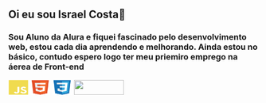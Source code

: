 ## Oi eu sou Israel Costa👋

### Sou Aluno da Alura e fiquei fascinado pelo desenvolvimento web, estou cada dia aprendendo e melhorando. Ainda estou no básico, contudo espero logo ter meu priemiro emprego na áerea de Front-end


<div style="display: inline_block">
<img align="center" alt="Israel-Js" height="30" width="40" src="https://raw.githubusercontent.com/devicons/devicon/master/icons/javascript/javascript-plain.svg">
<img align="center" alt="Israel-HTML" height="30" width="40" src="https://raw.githubusercontent.com/devicons/devicon/master/icons/html5/html5-original.svg">
<img align="center" alt="Israel-CSS" height="30" width="40" src="https://raw.githubusercontent.com/devicons/devicon/master/icons/css3/css3-original.svg">
<a href="https://www.linkedin.com/in/rafaella-ballerini-45875016a"(https://www.linkedin.com/in/israelcosta-/) target="_blank"><img  align="center" 
 height="30" width="100" src="https://img.shields.io/badge/-LinkedIn-%230077B5?style=for-the-badge&logo=linkedin&logoColor=white" target="_blank"></a> 
</div>

